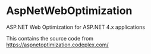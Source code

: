 # AspNetWebOptimization
ASP.NET Web Optimization for ASP.NET 4.x applications

This contains the source code from https://aspnetoptimization.codeplex.com/

